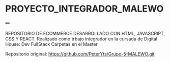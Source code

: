 # PROYECTO_INTEGRADOR_MALEWO_
REPOSITORIO DE ECOMMERCE DESARROLLADO CON HTML, JAVASCRIPT, CSS Y REACT. Realizado como trbajo integrador en la cursada de Digital House: Dev FullStack
Carpetas en el Master

Repositorio original: https://github.com/PeterYts/Grupo-5-MALEWO.git
